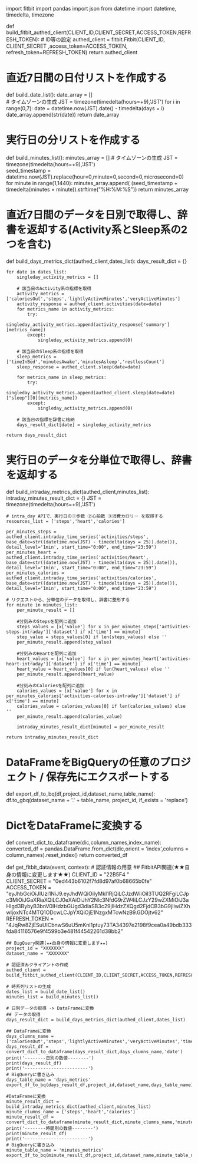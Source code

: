 import fitbit
import pandas
import json
from datetime import datetime, timedelta, timezone

def build_fitbit_authed_client(CLIENT_ID,CLIENT_SECRET,ACCESS_TOKEN,REFRESH_TOKEN):
    # ID等の設定
    authed_client = fitbit.Fitbit(CLIENT_ID, CLIENT_SECRET
                             ,access_token=ACCESS_TOKEN, refresh_token=REFRESH_TOKEN)
    return authed_client

# 直近7日間の日付リストを作成する
def build_date_list():
    date_array = []    
    # タイムゾーンの生成
    JST = timezone(timedelta(hours=+9),'JST')
    for i in range(0,7):
        date = datetime.now(JST).date() - timedelta(days = i)
        date_array.append(str(date))
    return date_array

# 実行日の分リストを作成する
def build_minutes_list():
    minutes_array = []
    # タイムゾーンの生成
    JST = timezone(timedelta(hours=+9),'JST')    
    seed_timestamp = datetime.now(JST).replace(hour=0,minute=0,second=0,microsecond=0)         
    for minute in range(1,1440):
        minutes_array.append( (seed_timestamp + timedelta(minutes = minute)).strftime("%H:%M:%S"))
    return minutes_array

# 直近7日間のデータを日別で取得し、辞書を返却する(Activity系とSleep系の2つを含む)
def build_days_metrics_dict(authed_client,dates_list):
    days_result_dict = {}

    for date in dates_list:
        singleday_activity_metrics = []        

        # 該当日のActivity系の指標を取得
        activity_metrics = ['caloriesOut','steps','lightlyActiveMinutes','veryActiveMinutes']
        activity_response = authed_client.activities(date=date)
        for metrics_name in activity_metrics:
            try:
                singleday_activity_metrics.append(activity_response['summary'][metrics_name])
            except:
                singleday_activity_metrics.append(0)                

        # 該当日のSleep系の指標を取得
        sleep_metrics = ['timeInBed','minutesAwake','minutesAsleep','restlessCount']
        sleep_response = authed_client.sleep(date=date)

        for metrics_name in sleep_metrics:
            try:
                singleday_activity_metrics.append(authed_client.sleep(date=date)["sleep"][0][metrics_name])
            except:
                singleday_activity_metrics.append(0)

        # 該当日の指標を辞書に格納
        days_result_dict[date] = singleday_activity_metrics

    return days_result_dict

# 実行日のデータを分単位で取得し、辞書を返却する
def build_intraday_metrics_dict(authed_client,minutes_list):
    intraday_minutes_result_dict = {}
    JST = timezone(timedelta(hours=+9),'JST')    

    # intra_day APIで、実行日の①歩数 ②心拍数 ③消費カロリー を取得する
    resources_list = ['steps','heart','calories']

    per_minutes_steps = authed_client.intraday_time_series('activities/steps', base_date=str((datetime.now(JST) - timedelta(days = 25)).date()), detail_level='1min', start_time="0:00", end_time="23:59")
    per_minutes_heart = authed_client.intraday_time_series('activities/heart', base_date=str((datetime.now(JST) - timedelta(days = 25)).date()), detail_level='1min', start_time="0:00", end_time="23:59")    
    per_minutes_calories = authed_client.intraday_time_series('activities/calories', base_date=str((datetime.now(JST) - timedelta(days = 25)).date()), detail_level='1min', start_time="0:00", end_time="23:59")    

    # リクエストから、分単位のデータを取得し、辞書に整形する
    for minute in minutes_list:
        per_minute_result = []  

        #分刻みのStepsを配列に追加
        steps_values = [x['value'] for x in per_minutes_steps['activities-steps-intraday']['dataset'] if x['time'] == minute]
        step_value = steps_values[0] if len(steps_values) else ''
        per_minute_result.append(step_value)

        #分刻みのHeartを配列に追加
        heart_values = [x['value'] for x in per_minutes_heart['activities-heart-intraday']['dataset'] if x['time'] == minute]
        heart_value = heart_values[0] if len(heart_values) else ''
        per_minute_result.append(heart_value)

        #分刻みのCaloriesを配列に追加
        calories_values = [x['value'] for x in per_minutes_calories['activities-calories-intraday']['dataset'] if x['time'] == minute]
        calories_value = calories_values[0] if len(calories_values) else ''
        per_minute_result.append(calories_value)        

        intraday_minutes_result_dict[minute] = per_minute_result

    return intraday_minutes_result_dict

# DataFrameをBigQueryの任意のプロジェクト / 保存先にエクスポートする
def export_df_to_bq(df,project_id,dataset_name,table_name):
    df.to_gbq(dataset_name + '.' + table_name, project_id, if_exists = 'replace')

# DictをDataFrameに変換する
def convert_dict_to_dataframe(dic,column_names,index_name):
    converted_df = pandas.DataFrame.from_dict(dic,orient = 'index',columns = column_names).reset_index()
    return converted_df    

def get_fitbit_data(event, context):
    # 認証情報の用意
    ## FitbitAPI関連(★★自身の情報に変更します★★)
    CLIENT_ID =  "22B5F4 "    
    CLIENT_SECRET  = "0ed443b6102f7fd8d97af0b68665b0fe"
    ACCESS_TOKEN =  "eyJhbGciOiJIUzI1NiJ9.eyJhdWQiOiIyMkI1RjQiLCJzdWIiOiI3TUQ2RFgiLCJpc3MiOiJGaXRiaXQiLCJ0eXAiOiJhY2Nlc3NfdG9rZW4iLCJzY29wZXMiOiJ3aHIgd3BybyB3bnV0IHdzbGUgd3dlaSB3c29jIHdzZXQgd2FjdCB3bG9jIiwiZXhwIjoxNTc4MTQ1ODcwLCJpYXQiOjE1NzgxMTcwNzB9.GDOjtv62"
    REFRESH_TOKEN =  "4JqRw8ZjESuUICbnwS6uU5mKnl1ptuy73TA34397e2198f9cea0a49bdb333fda84116576e9f4599b3e481f44542261d38bb2"

    ## BigQuery関連(★★自身の情報に変更します★★)
    project_id = "XXXXXXX"
    dataset_name = "XXXXXXX"

    # 認証済みクライアントの作成
    authed_client = build_fitbit_authed_client(CLIENT_ID,CLIENT_SECRET,ACCESS_TOKEN,REFRESH_TOKEN)

    # 時系列リストの生成
    dates_list = build_date_list()
    minutes_list = build_minutes_list()    

    # 日別データの取得 -> DataFrameに変換
    ## データの取得
    days_result_dict = build_days_metrics_dict(authed_client,dates_list)

    ## DataFrameに変換
    days_clumns_name = ['caloriesOut','steps','lightlyActiveMinutes','veryActiveMinutes','timeInBed','minutesAwake','minutesAsleep','restlessCount']    
    days_result_df = convert_dict_to_dataframe(days_result_dict,days_clumns_name,'date')
    print('--------日別の数値--------')
    print(days_result_df)
    print('------------------------')
    # BigQueryに書き込み
    days_table_name = 'days_metrics'
    export_df_to_bq(days_result_df,project_id,dataset_name,days_table_name)    

    #DataFrameに変換    
    minute_result_dict = build_intraday_metrics_dict(authed_client,minutes_list)
    minute_clumns_name = ['steps','heart','calories']   
    minute_result_df = convert_dict_to_dataframe(minute_result_dict,minute_clumns_name,'minute')    
    print('--------時間別の数値--------')
    print(minute_result_df)
    print('------------------------')
    # BigQueryに書き込み    
    minute_table_name = 'minutes_metrics'
    export_df_to_bq(minute_result_df,project_id,dataset_name,minute_table_name)    
